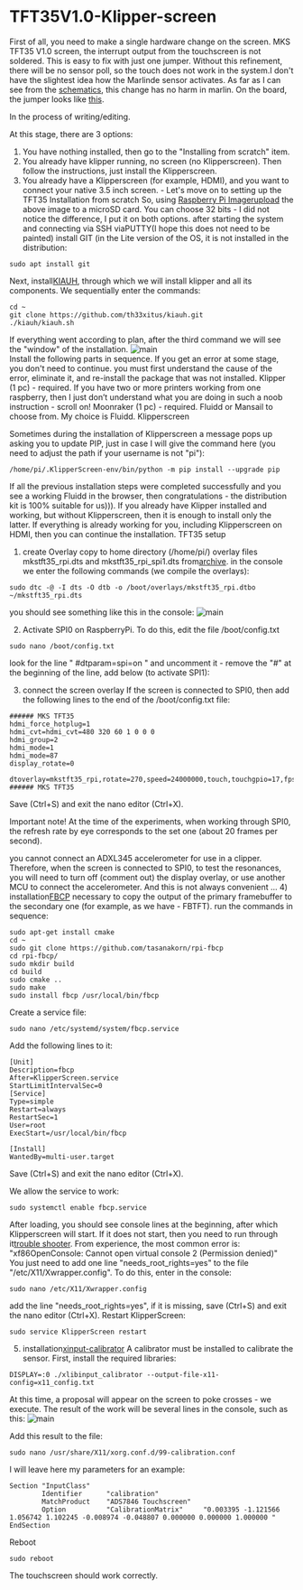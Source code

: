 # TFT35V1.0-Klipper-screen

First of all, you need to make a single hardware change on the screen.
MKS TFT35 V1.0 screen, the interrupt output from the touchscreen is not soldered. This is easy to fix with just one jumper.  Without this refinement, there will be no sensor poll, so the touch does not work in the system.I don't have the slightest idea how the Marlinde sensor activates. 
As far as I can see from the [schematics](https://github.com/zavarci/TFT35V1.0-Klipper-screen/blob/main/Improvement%20on%20the%20screen%20board/sch_mks_tft35_int_ts.GIF), this change has no harm in marlin.
On the board, the jumper looks like [this](https://github.com/zavarci/TFT35V1.0-Klipper-screen/blob/main/Improvement%20on%20the%20screen%20board/jumper%20cooper.jpg).



In the process of writing/editing.



At this stage, there are 3 options:
1) You have nothing installed, then go to the "Installing from scratch" item.
2) You already have klipper running, no screen (no Klipperscreen). Then follow the instructions, just install the Klipperscreen.
3) You already have a Klipperscreen (for example, HDMI), and you want to connect your native 3.5 inch screen. - Let's move on to setting up the TFT35
Installation from scratch
So, using [Raspberry Pi Imagerupload](https://www.raspberrypi.com/software/) the above image to a microSD card. You can choose 32 bits - I did not notice the difference, I put it on both options.
after starting the system and connecting via SSH viaPUTTY(I hope this does not need to be painted) install GIT (in the Lite version of the OS, it is not installed in the distribution:
```shell
sudo apt install git
```
Next, install[KIAUH](https://github.com/th33xitus/kiauh), through which we will install klipper and all its components. We sequentially enter the commands:
```shell
cd ~
git clone https://github.com/th33xitus/kiauh.git
./kiauh/kiauh.sh
```
If everything went according to plan, after the third command we will see the "window" of the installation.
![main](https://github.com/zavarci/TFT35V1.0-Klipper-screen/blob/main/pictures/kiauh_menu.PNG)  
Install the following parts in sequence. If you get an error at some stage, you don't need to continue. you must first understand the cause of the error, eliminate it, and re-install the package that was not installed.
Klipper (1 pc) - required. If you have two or more printers working from one raspberry, then I just don’t understand what you are doing in such a noob instruction - scroll on!
Moonraker (1 pc) - required.
Fluidd or Mansail to choose from. My choice is Fluidd.
Klipperscreen 

Sometimes during the installation of Klipperscreen a message pops up asking you to update PIP, just in case I will give the command here (you need to adjust the path if your username is not "pi"):

```shell
/home/pi/.KlipperScreen-env/bin/python -m pip install --upgrade pip
```
If all the previous installation steps were completed successfully and you see a working Fluidd in the browser, then congratulations - the distribution kit is 100% suitable for us))).
If you already have Klipper installed and working, but without Klipperscreen, then it is enough to install only the latter.
If everything is already working for you, including Klipperscreen on HDMI, then you can continue the installation.
TFT35 setup
1) create Overlay
copy to home directory (/home/pi/) overlay files mkstft35_rpi.dts and mkstft35_rpi_spi1.dts from[archive](https://github.com/zavarci/TFT35V1.0-Klipper-screen/raw/main/DTS.rar).
in the console we enter the following commands (we compile the overlays):
```shell
sudo dtc -@ -I dts -O dtb -o /boot/overlays/mkstft35_rpi.dtbo ~/mkstft35_rpi.dts
```
you should see something like this in the console:
![main](https://github.com/zavarci/TFT35V1.0-Klipper-screen/blob/main/pictures/overlay_compile.PNG) 


2) Activate SPI0 on RaspberryPi.
To do this, edit the file /boot/config.txt
```shell
sudo nano /boot/config.txt
```
look for the line " #dtparam=spi=on " and uncomment it - remove the "#" at the beginning of the line,
add below (to activate SPI1):

3) connect the screen overlay
If the screen is connected to SPI0, then add the following lines to the end of the /boot/config.txt file:
```shell
###### MKS TFT35
hdmi_force_hotplug=1
hdmi_cvt=hdmi_cvt=480 320 60 1 0 0 0
hdmi_group=2
hdmi_mode=1
hdmi_mode=87
display_rotate=0

dtoverlay=mkstft35_rpi,rotate=270,speed=24000000,touch,touchgpio=17,fps=20
###### MKS TFT35
```

Save (Ctrl+S) and exit the nano editor (Ctrl+X).

Important note!
At the time of the experiments, when working through SPI0, the refresh rate by eye corresponds to the set one (about 20 frames per second). 

you cannot connect an ADXL345 accelerometer for use in a clipper. Therefore, when the screen is connected to SPI0, to test the resonances, you will need to turn off (comment out) the display overlay, or use another MCU to connect the accelerometer. And this is not always convenient ... 
4) installation[FBCP](https://github.com/tasanakorn/rpi-fbcp)
necessary to copy the output of the primary framebuffer to the secondary one (for example, as we have - FBTFT).
run the commands in sequence:
```shell
sudo apt-get install cmake
cd ~
sudo git clone https://github.com/tasanakorn/rpi-fbcp
cd rpi-fbcp/
sudo mkdir build
cd build
sudo cmake ..
sudo make
sudo install fbcp /usr/local/bin/fbcp
```
Create a service file:
```shell
sudo nano /etc/systemd/system/fbcp.service
```
Add the following lines to it:
```shell
[Unit]
Description=fbcp
After=KlipperScreen.service
StartLimitIntervalSec=0
[Service]
Type=simple
Restart=always
RestartSec=1
User=root
ExecStart=/usr/local/bin/fbcp

[Install]
WantedBy=multi-user.target
```
Save (Ctrl+S) and exit the nano editor (Ctrl+X).

We allow the service to work:
```shell
sudo systemctl enable fbcp.service
```
After loading, you should see console lines at the beginning, after which Klipperscreen will start. If it does not start, then you need to run through it[trouble shooter](https://github.com/jordanruthe/KlipperScreen/blob/master/docs/Troubleshooting.md).
From experience, the most common error is: "xf86OpenConsole: Cannot open virtual console 2 (Permission denied)"
You just need to add one line "needs_root_rights=yes" to the file "/etc/X11/Xwrapper.config".
To do this, enter in the console:
```shell
sudo nano /etc/X11/Xwrapper.config
```
add the line "needs_root_rights=yes", if it is missing, save (Ctrl+S) and exit the nano editor (Ctrl+X).
Restart KlipperScreen:
```shell
sudo service KlipperScreen restart
```

5) installation[xinput-calibrator](https://github.com/kreijack/xlibinput_calibrator)
A calibrator must be installed to calibrate the sensor. First, install the required libraries:
```shell
DISPLAY=:0 ./xlibinput_calibrator --output-file-x11-config=x11_config.txt
```
At this time, a proposal will appear on the screen to poke crosses - we execute. The result of the work will be several lines in the console, such as this:
![main](https://github.com/zavarci/TFT35V1.0-Klipper-screen/blob/main/pictures/xlibinput_calibrator_result.PNG)  

Add this result to the file:
```shell
sudo nano /usr/share/X11/xorg.conf.d/99-calibration.conf
```
I will leave here my parameters for an example:
```shell
Section "InputClass"
        Identifier      "calibration"
        MatchProduct    "ADS7846 Touchscreen"
        Option          "CalibrationMatrix"     "0.003395 -1.121566 1.056742 1.102245 -0.008974 -0.048807 0.000000 0.000000 1.000000 "
EndSection
```
Reboot
```shell
sudo reboot
```
The touchscreen should work correctly.
